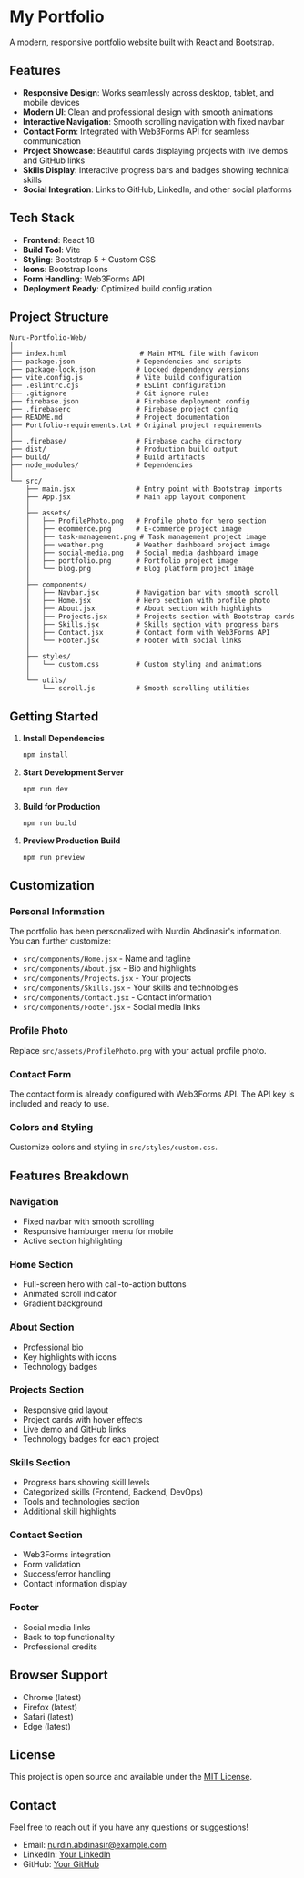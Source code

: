 # My Portfolio

A modern, responsive portfolio website built with React and Bootstrap.

## Features

- **Responsive Design**: Works seamlessly across desktop, tablet, and mobile devices
- **Modern UI**: Clean and professional design with smooth animations
- **Interactive Navigation**: Smooth scrolling navigation with fixed navbar
- **Contact Form**: Integrated with Web3Forms API for seamless communication
- **Project Showcase**: Beautiful cards displaying projects with live demos and GitHub links
- **Skills Display**: Interactive progress bars and badges showing technical skills
- **Social Integration**: Links to GitHub, LinkedIn, and other social platforms

## Tech Stack

- **Frontend**: React 18
- **Build Tool**: Vite
- **Styling**: Bootstrap 5 + Custom CSS
- **Icons**: Bootstrap Icons
- **Form Handling**: Web3Forms API
- **Deployment Ready**: Optimized build configuration

## Project Structure

```
Nuru-Portfolio-Web/
│
├── index.html                  # Main HTML file with favicon
├── package.json               # Dependencies and scripts
├── package-lock.json          # Locked dependency versions
├── vite.config.js             # Vite build configuration
├── .eslintrc.cjs              # ESLint configuration
├── .gitignore                 # Git ignore rules
├── firebase.json              # Firebase deployment config
├── .firebaserc                # Firebase project config
├── README.md                  # Project documentation
├── Portfolio-requirements.txt # Original project requirements
│
├── .firebase/                 # Firebase cache directory
├── dist/                      # Production build output
├── build/                     # Build artifacts
├── node_modules/              # Dependencies
│
└── src/
    ├── main.jsx               # Entry point with Bootstrap imports
    ├── App.jsx                # Main app layout component
    │
    ├── assets/
    │   ├── ProfilePhoto.png   # Profile photo for hero section
    │   ├── ecommerce.png      # E-commerce project image
    │   ├── task-management.png # Task management project image
    │   ├── weather.png        # Weather dashboard project image
    │   ├── social-media.png   # Social media dashboard image
    │   ├── portfolio.png      # Portfolio project image
    │   └── blog.png           # Blog platform project image
    │
    ├── components/
    │   ├── Navbar.jsx         # Navigation bar with smooth scroll
    │   ├── Home.jsx           # Hero section with profile photo
    │   ├── About.jsx          # About section with highlights
    │   ├── Projects.jsx       # Projects section with Bootstrap cards
    │   ├── Skills.jsx         # Skills section with progress bars
    │   ├── Contact.jsx        # Contact form with Web3Forms API
    │   └── Footer.jsx         # Footer with social links
    │
    ├── styles/
    │   └── custom.css         # Custom styling and animations
    │
    └── utils/
        └── scroll.js          # Smooth scrolling utilities
```

## Getting Started

1. **Install Dependencies**

   ```bash
   npm install
   ```

2. **Start Development Server**

   ```bash
   npm run dev
   ```

3. **Build for Production**

   ```bash
   npm run build
   ```

4. **Preview Production Build**
   ```bash
   npm run preview
   ```

## Customization

### Personal Information

The portfolio has been personalized with Nurdin Abdinasir's information. You can further customize:

- `src/components/Home.jsx` - Name and tagline
- `src/components/About.jsx` - Bio and highlights
- `src/components/Projects.jsx` - Your projects
- `src/components/Skills.jsx` - Your skills and technologies
- `src/components/Contact.jsx` - Contact information
- `src/components/Footer.jsx` - Social media links

### Profile Photo

Replace `src/assets/ProfilePhoto.png` with your actual profile photo.

### Contact Form

The contact form is already configured with Web3Forms API. The API key is included and ready to use.

### Colors and Styling

Customize colors and styling in `src/styles/custom.css`.

## Features Breakdown

### Navigation

- Fixed navbar with smooth scrolling
- Responsive hamburger menu for mobile
- Active section highlighting

### Home Section

- Full-screen hero with call-to-action buttons
- Animated scroll indicator
- Gradient background

### About Section

- Professional bio
- Key highlights with icons
- Technology badges

### Projects Section

- Responsive grid layout
- Project cards with hover effects
- Live demo and GitHub links
- Technology badges for each project

### Skills Section

- Progress bars showing skill levels
- Categorized skills (Frontend, Backend, DevOps)
- Tools and technologies section
- Additional skill highlights

### Contact Section

- Web3Forms integration
- Form validation
- Success/error handling
- Contact information display

### Footer

- Social media links
- Back to top functionality
- Professional credits

## Browser Support

- Chrome (latest)
- Firefox (latest)
- Safari (latest)
- Edge (latest)

## License

This project is open source and available under the [MIT License](LICENSE).

## Contact

Feel free to reach out if you have any questions or suggestions!

- Email: nurdin.abdinasir@example.com
- LinkedIn: [Your LinkedIn](https://ke.linkedin.com/in/nurdin-abdinasir-1b1a9b367)
- GitHub: [Your GitHub](https://github.com/hajonurdin)
